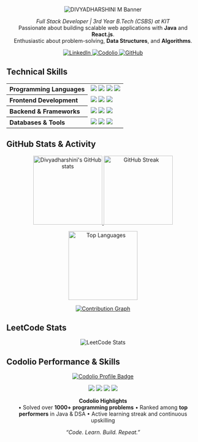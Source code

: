 <!-- HEADER -->
<p align="center">
  <img src="https://capsule-render.vercel.app/api?type=speech&height=200&color=2F4F4F&text=DIVYADHARSHINI%20M&textBg=false&fontColor=F8F8FF&fontSize=50&fontAlign=50&animation=fadeIn&descAlign=50&desc=DSA%20ENTHUSIAST%20|%20FULL%20STACK%20DEVELOPER&descAlignY=64&fontAlignY=39" alt="DIVYADHARSHINI M Banner"/>
</p>

<p align="center">
  <i>Full Stack Developer | 3rd Year B.Tech (CSBS) at KIT</i> <br>
  Passionate about building scalable web applications with <b>Java</b> and <b>React.js</b>. <br>
  Enthusiastic about problem-solving, <b>Data Structures</b>, and <b>Algorithms</b>.
</p>

<!-- SOCIAL LINKS -->
<p align="center">
  <a href="https://www.linkedin.com/in/divyadharshini18/" target="_blank">
    <img src="https://img.shields.io/badge/LinkedIn-0077B5?style=for-the-badge&logo=linkedin&logoColor=white" alt="LinkedIn" />
  </a>
  <a href="https://codolio.com/profile/divyadharshini" target="_blank">
    <img src="https://img.shields.io/badge/Codolio-29ABE2?style=for-the-badge&logo=codio&logoColor=white" alt="Codolio" />
  </a>
  <a href="https://github.com/Divyadharshini18" target="_blank">
    <img src="https://img.shields.io/badge/GitHub-181717?style=for-the-badge&logo=github&logoColor=white" alt="GitHub" />
  </a>
</p>

## Technical Skills

<table align="center" width="100%">
  <tr>
    <th align="left">Programming Languages</th>
    <td>
      <img src="https://img.shields.io/badge/C-00599C?style=for-the-badge&logo=c&logoColor=white" />
      <img src="https://img.shields.io/badge/Java-007396?style=for-the-badge&logo=openjdk&logoColor=white" />
      <img src="https://img.shields.io/badge/Python-3776AB?style=for-the-badge&logo=python&logoColor=white" />
      <img src="https://img.shields.io/badge/JavaScript-F7DF1E?style=for-the-badge&logo=javascript&logoColor=black" />
    </td>
  </tr>
  <tr>
    <th align="left">Frontend Development</th>
    <td>
      <img src="https://img.shields.io/badge/HTML5-E34F26?style=for-the-badge&logo=html5&logoColor=white" />
      <img src="https://img.shields.io/badge/CSS3-1572B6?style=for-the-badge&logo=css3&logoColor=white" />
      <img src="https://img.shields.io/badge/React-61DAFB?style=for-the-badge&logo=react&logoColor=black" />
    </td>
  </tr>
  <tr>
    <th align="left">Backend & Frameworks</th>
    <td>
      <img src="https://img.shields.io/badge/Node.js-339933?style=for-the-badge&logo=node.js&logoColor=white" />
      <img src="https://img.shields.io/badge/Express.js-000000?style=for-the-badge&logo=express&logoColor=white" />
      <img src="https://img.shields.io/badge/Maven-C71A36?style=for-the-badge&logo=apache-maven&logoColor=white" />
    </td>
  </tr>
  <tr>
    <th align="left">Databases & Tools</th>
    <td>
      <img src="https://img.shields.io/badge/SQL-4479A1?style=for-the-badge&logo=mysql&logoColor=white" />
      <img src="https://img.shields.io/badge/GitHub-181717?style=for-the-badge&logo=github&logoColor=white" />
      <img src="https://img.shields.io/badge/VS%20Code-0078D7?style=for-the-badge&logo=visual-studio-code&logoColor=white" />
    </td>
  </tr>
</table>

## GitHub Stats & Activity

<p align="center">
  <a href="https://github.com/Divyadharshini18">
    <img src="https://github-readme-stats.vercel.app/api?username=Divyadharshini18&show_icons=true&theme=default&hide_border=true&bg_color=ffffff&title_color=0078D7&icon_color=0078D7&text_color=333333" alt="Divyadharshini's GitHub stats" height="180px"/>
  </a>
  <a href="https://github.com/Divyadharshini18">
    <img src="https://github-readme-streak-stats.herokuapp.com/?user=Divyadharshini18&theme=default&hide_border=true&background=ffffff&ring=0078D7&fire=FF6E40&currStreakLabel=0078D7" alt="GitHub Streak" height="180px"/>
  </a>
</p>

<p align="center">
  <a href="https://github.com/Divyadharshini18">
    <img src="https://github-readme-stats.vercel.app/api/top-langs/?username=Divyadharshini18&layout=compact&langs_count=8&theme=default&hide_border=true&bg_color=ffffff&title_color=0078D7&text_color=333333" alt="Top Languages" height="180px"/>
  </a>
</p>

<p align="center">
  <a href="https://github.com/ashutosh00710/github-readme-activity-graph">
    <img src="https://github-readme-activity-graph.vercel.app/graph?username=Divyadharshini18&theme=minimal&hide_border=true&bg_color=ffffff&color=0078D7&line=0078D7&point=0078D7" alt="Contribution Graph" />
  </a>
</p>


## LeetCode Stats

<p align="center">
  <img src="https://leetcard.jacoblin.cool/kit27csbs16?theme=light" alt="LeetCode Stats" />
</p>

## Codolio Performance & Skills

<p align="center">
  <a href="https://codolio.com/profile/divyadharshini">
    <img src="https://img.shields.io/badge/Codolio%20Profile-0078D7?style=for-the-badge&logo=codeforces&logoColor=white" alt="Codolio Profile Badge"/>
  </a>
</p>

<p align="center">
  <img src="https://img.shields.io/static/v1?label=Ranking&message=Top%20Performer&color=0078D7&style=flat-square"/> 
  <img src="https://img.shields.io/static/v1?label=Problems%20Solved&message=1000%2B&color=2E8B57&style=flat-square"/> 
  <img src="https://img.shields.io/static/v1?label=Skill%20Level&message=Advanced&color=orange&style=flat-square"/>
  <img src="https://img.shields.io/static/v1?label=Focus%20Areas&message=Java%2C%20DSA%2C%20Frontend&color=blueviolet&style=flat-square"/>
</p>

<p align="center">
  <strong>Codolio Highlights</strong>  
  <br>
  • Solved over <b>1000+ programming problems</b>  
  • Ranked among <b>top performers</b> in Java & DSA  
  • Active learning streak and continuous upskilling  
</p>

<p align="center">
  <i>“Code. Learn. Build. Repeat.”</i>  
</p>



